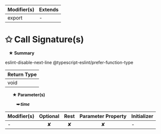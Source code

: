 | Modifier(s)                            | Extends                                    |
|----------------------------------------|--------------------------------------------|
| export | - |

# &#10025; Call Signature(s)

&nbsp;&nbsp; **&#9733; Summary**

eslint-disable-next-line @typescript-eslint/prefer-function-type

| Return Type                        |
|------------------------------------|
| void |

&nbsp;&nbsp;&nbsp;&nbsp;&nbsp; **&#9733; Parameter(s)**

&nbsp;&nbsp;&nbsp;&nbsp;&nbsp;&nbsp;&nbsp;&nbsp; _**&#10149; time**_

| Modifier(s)                              | Optional                           | Rest                          | Parameter Property                          | Initializer                       |
|------------------------------------------|:----------------------------------:|:-----------------------------:|:-------------------------------------------:|-----------------------------------|
| - | ✘  | ✘ | ✘ | - |